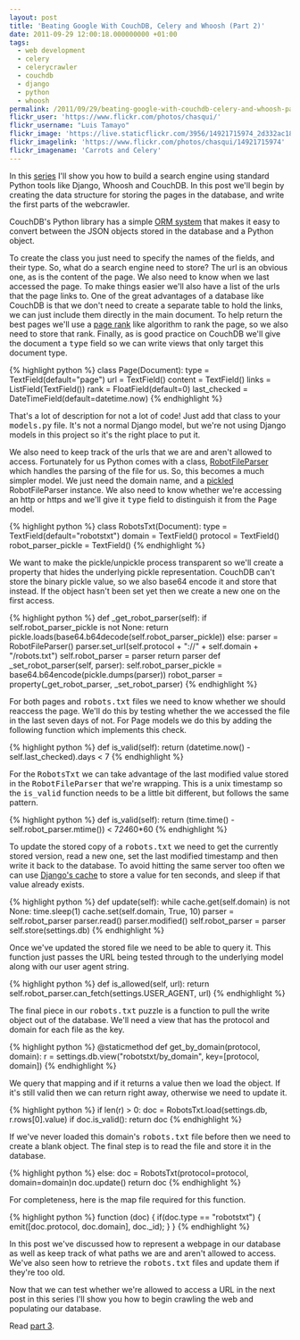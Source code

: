 ```yaml
---
layout: post
title: 'Beating Google With CouchDB, Celery and Whoosh (Part 2)'
date: 2011-09-29 12:00:18.000000000 +01:00
tags:
  - web development
  - celery
  - celerycrawler
  - couchdb
  - django
  - python
  - whoosh
permalink: /2011/09/29/beating-google-with-couchdb-celery-and-whoosh-part-2/
flickr_user: 'https://www.flickr.com/photos/chasqui/'
flickr_username: "Luis Tamayo"
flickr_image: 'https://live.staticflickr.com/3956/14921715974_2d332ac18b_w.jpg'
flickr_imagelink: 'https://www.flickr.com/photos/chasqui/14921715974'
flickr_imagename: 'Carrots and Celery'
---
```

In this <a
href="http://andrewwilkinson.wordpress.com/2011/09/27/beating-google-with-couchdb-celery-and-whoosh-part-1/">series</a>
I'll show you how to build a search engine using standard Python tools like Django, Whoosh and CouchDB. In
this post we'll begin by creating the data structure for storing the pages in the database, and write the
first parts of the webcrawler.

CouchDB's Python library has a simple <a href="http://packages.python.org/CouchDB/mapping.html">ORM system</a>
that makes it easy to convert between the JSON objects stored in the database and a Python object.

To create the class you just need to specify the names of the fields, and their type. So, what do a search
engine need to store? The url is an obvious one, as is the content of the page. We also need to know when we
last accessed the page. To make things easier we'll also have a list of the urls that the page links to. One
of the great advantages of a database like CouchDB is that we don't need to create a separate table to hold
the links, we can just include them directly in the main document. To help return the best pages we'll use a
<a href="http://en.wikipedia.org/wiki/PageRank">page rank</a> like algorithm to rank the page, so we also need
to store that rank. Finally, as is good practice on CouchDB we'll give the document a <tt>type</tt> field so
we can write views that only target this document type.

{% highlight python %} class Page(Document): type = TextField(default=&quot;page&quot;) url = TextField()
content = TextField() links = ListField(TextField()) rank = FloatField(default=0) last_checked =
DateTimeField(default=datetime.now) {% endhighlight %}

That's a lot of description for not a lot of code! Just add that class to your <tt>models.py</tt> file. It's
not a normal Django model, but we're not using Django models in this project so it's the right place to put
it.

We also need to keep track of the urls that we are and aren't allowed to access. Fortunately for us Python
comes with a class, <a href="http://docs.python.org/library/robotparser.html">RobotFileParser</a> which
handles the parsing of the file for us. So, this becomes a much simpler model. We just need the domain name,
and a <a href="http://docs.python.org/library/pickle.html">pickled</a> RobotFileParser instance. We also need
to know whether we're accessing an http or https and we'll give it <tt>type</tt> field to distinguish it from
the <tt>Page</tt> model.

{% highlight python %} class RobotsTxt(Document): type = TextField(default=&quot;robotstxt&quot;) domain =
TextField() protocol = TextField() robot_parser_pickle = TextField() {% endhighlight %}

We want to make the pickle/unpickle process transparent so we'll create a property that hides the underlying
pickle representation. CouchDB can't store the binary pickle value, so we also base64 encode it and store that
instead. If the object hasn't been set yet then we create a new one on the first access.

{% highlight python %} def _get_robot_parser(self): if self.robot_parser_pickle is not None: return
pickle.loads(base64.b64decode(self.robot_parser_pickle)) else: parser = RobotFileParser()
parser.set_url(self.protocol + &quot;://&quot; + self.domain + &quot;/robots.txt&quot;) self.robot_parser =
parser return parser def _set_robot_parser(self, parser): self.robot_parser_pickle =
base64.b64encode(pickle.dumps(parser)) robot_parser = property(_get_robot_parser, _set_robot_parser) {%
endhighlight %}

For both pages and <tt>robots.txt</tt> files we need to know whether we should reaccess the page. We'll do
this by testing whether the we accessed the file in the last seven days of not. For Page models we do this by
adding the following function which implements this check.

{% highlight python %} def is_valid(self): return (datetime.now() - self.last_checked).days &lt; 7 {%
endhighlight %}

For the <tt>RobotsTxt</tt> we can take advantage of the last modified value stored in the
<tt>RobotFileParser</tt> that we're wrapping. This is a unix timestamp so the <tt>is_valid</tt> function needs
to be a little bit different, but follows the same pattern.

{% highlight python %} def is_valid(self): return (time.time() - self.robot_parser.mtime()) &lt; 7*24*60*60 {%
endhighlight %}

To update the stored copy of a <tt>robots.txt</tt> we need to get the currently stored version, read a new
one, set the last modified timestamp and then write it back to the database. To avoid hitting the same server
too often we can use <a href="https://docs.djangoproject.com/en/dev/topics/cache/">Django's cache</a> to store
a value for ten seconds, and sleep if that value already exists.

{% highlight python %} def update(self): while cache.get(self.domain) is not None: time.sleep(1)
cache.set(self.domain, True, 10) parser = self.robot_parser parser.read() parser.modified() self.robot_parser =
parser self.store(settings.db) {% endhighlight %}

Once we've updated the stored file we need to be able to query it. This function just passes the URL being
tested through to the underlying model along with our user agent string.

{% highlight python %} def is_allowed(self, url): return self.robot_parser.can_fetch(settings.USER_AGENT, url) {%
endhighlight %}

The final piece in our <tt>robots.txt</tt> puzzle is a function to pull the write object out of the database.
We'll need a view that has the protocol and domain for each file as the key.

{% highlight python %} @staticmethod def get_by_domain(protocol, domain): r =
settings.db.view(&quot;robotstxt/by_domain&quot;, key=[protocol, domain]) {% endhighlight %}

We query that mapping and if it returns a value then we load the object. If it's still valid then we can
return right away, otherwise we need to update it.

{% highlight python %} if len(r) &gt; 0: doc = RobotsTxt.load(settings.db, r.rows[0].value) if doc.is_valid():
return doc {% endhighlight %}

If we've never loaded this domain's <tt>robots.txt</tt> file before then we need to create a blank object. The
final step is to read the file and store it in the database.

{% highlight python %} else: doc = RobotsTxt(protocol=protocol, domain=domain)n doc.update() return doc {%
endhighlight %}

For completeness, here is the map file required for this function.

{% highlight python %} function (doc) { if(doc.type == &quot;robotstxt&quot;) { emit([doc.protocol,
doc.domain], doc._id); } } {% endhighlight %}

In this post we've discussed how to represent a webpage in our database as well as keep track of what paths we
are and aren't allowed to access. We've also seen how to retrieve the <tt>robots.txt</tt> files and update
them if they're too old.

Now that we can test whether we're allowed to access a URL in the next post in this series I'll show you how
to begin crawling the web and populating our database.

Read <a href="/2012/01/12/back-garden-weather-in-couchdb-part-3/">part 3</a>. 
